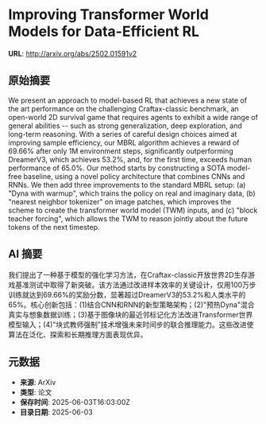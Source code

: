 # Improving Transformer World Models for Data-Efficient RL

**URL**: http://arxiv.org/abs/2502.01591v2

## 原始摘要

We present an approach to model-based RL that achieves a new state of the art
performance on the challenging Craftax-classic benchmark, an open-world 2D
survival game that requires agents to exhibit a wide range of general abilities
-- such as strong generalization, deep exploration, and long-term reasoning.
With a series of careful design choices aimed at improving sample efficiency,
our MBRL algorithm achieves a reward of 69.66% after only 1M environment steps,
significantly outperforming DreamerV3, which achieves 53.2%, and, for the first
time, exceeds human performance of 65.0%. Our method starts by constructing a
SOTA model-free baseline, using a novel policy architecture that combines CNNs
and RNNs. We then add three improvements to the standard MBRL setup: (a) "Dyna
with warmup", which trains the policy on real and imaginary data, (b) "nearest
neighbor tokenizer" on image patches, which improves the scheme to create the
transformer world model (TWM) inputs, and (c) "block teacher forcing", which
allows the TWM to reason jointly about the future tokens of the next timestep.


## AI 摘要

我们提出了一种基于模型的强化学习方法，在Craftax-classic开放世界2D生存游戏基准测试中取得了新突破。该方法通过改进样本效率的关键设计，仅用100万步训练就达到69.66%的奖励分数，显著超过DreamerV3的53.2%和人类水平的65%。核心创新包括：(1)结合CNN和RNN的新型策略架构；(2)"预热Dyna"混合真实与想象数据训练；(3)基于图像块的最近邻标记化方法改进Transformer世界模型输入；(4)"块式教师强制"技术增强未来时间步的联合推理能力。这些改进使算法在泛化、探索和长期推理方面表现优异。

## 元数据

- **来源**: ArXiv
- **类型**: 论文
- **保存时间**: 2025-06-03T16:03:00Z
- **目录日期**: 2025-06-03
